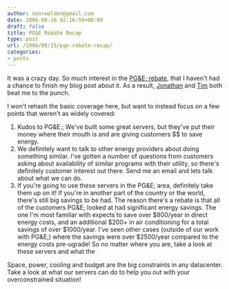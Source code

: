 ```yaml
---
author: nearwalden@gmail.com
date: 2006-08-16 02:16:59+00:00
draft: false
title: PG&E Rebate Recap
type: post
url: /2006/08/15/pge-rebate-recap/
categories:
- posts
---
```


It was a crazy day.  So much interest in the [PG&E; rebate](http://www.sun.com/emrkt/energy-rebate/index.jsp), that I haven't had a chance to finish my blog post about it.  As a result, [Jonathan](http://blogs.sun.com/roller/page/jonathan?entry=putting_a_chill_on_the) and [Tim](http://www.tbray.org/ongoing/When/200x/2006/08/15/Energy) both beat me to the punch.





I won't rehash the basic coverage here, but want to instead focus on a few points that weren't as widely covered:  






  1. Kudos to PG&E.;  We've built some great servers, but they've put their money where their mouth is and are giving customers $$ to save energy.
  2. We definitely want to talk to other energy providers about doing something similar.  I've gotten a number of questions from customers asking about availability of similar programs with their utility, so there's definitely customer interest out there.  Send me an email and lets talk about what we can do.
  3. If you're going to use these servers in the PG&E; area, definitely take them up on it!  If you're in another part of the country or the world, there's still big savings to be had.  The reason there's a rebate is that all of the customers PG&E; looked at had significant energy savings.  The one I'm most familiar with expects to save over $800/year in direct energy costs, and an additional $200+ in air conditioning for a total savings of over $1000/year.  I've seen other cases (outside of our work with PG&E;) where the savings were over $2500/year compared to the energy costs pre-ugrade!  So no matter where you are, take a look at these servers and what the 





Space, power, cooling and budget are the big constraints in any datacenter.  Take a look at what our servers can do to help you out with your overconstrained situation!



